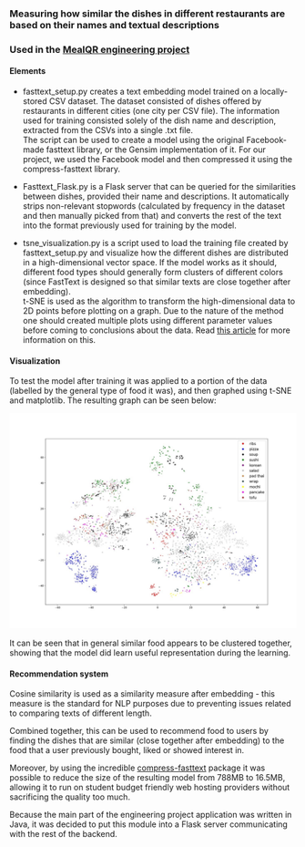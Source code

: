 ### Measuring how similar the dishes in different restaurants are based on their names and textual descriptions

### Used in the [MealQR engineering project](https://github.com/Yurii17K/MealQR)

#### Elements

* fasttext_setup.py creates a text embedding model trained on a locally-stored CSV dataset. The dataset consisted of dishes offered by restaurants in different cities (one city per CSV file). The information used for training consisted solely of the dish name and description, extracted from the CSVs into a single .txt file.<br>
The script can be used to create a model using the original Facebook-made fasttext library, or the Gensim implementation of it. For our project, we used the Facebook model and then compressed it using the compress-fasttext library. <br>

* Fasttext_Flask.py is a Flask server that can be queried for the similarities between dishes, provided their name and descriptions. It automatically strips non-relevant stopwords (calculated by frequency in the dataset and then manually picked from that) and converts the rest of the text into the format previously used for training by the model. <br>

* tsne_visualization.py is a script used to load the training file created by fasttext_setup.py and visualize how the different dishes are distributed in a high-dimensional vector space. If the model works as it should, different food types should generally form clusters of different colors (since FastText is designed so that similar texts are close together after embedding).<br>
t-SNE is used as the algorithm to transform the high-dimensional data to 2D points before plotting on a graph. Due to the nature of the method one should created multiple plots using different parameter values before coming to conclusions about the data. Read [this article](https://distill.pub/2016/misread-tsne/) for more information on this.<br>

#### Visualization

To test the model after training it was applied to a portion of the data (labelled by the general type of food it was), and then graphed using t-SNE and matplotlib. The resulting graph can be seen below:

![t-SNE graph](https://github.com/AdrianKlessa/FastTextFoodSimilarity/blob/fd009f3a2241cff7c88ddbbf0fc921fb4c34c436/tsne.jpg)


It can be seen that in general similar food appears to be clustered together, showing that the model did learn useful representation during the learning.

#### Recommendation system

Cosine similarity is used as a similarity measure after embedding - this measure is the standard for NLP purposes due to preventing issues related to comparing texts of different length.

Combined together, this can be used to recommend food to users by finding the dishes that are similar (close together after embedding) to the food that a user previously bought, liked or showed interest in. <br>

Moreover, by using the incredible [compress-fasttext](https://github.com/avidale/compress-fasttext) package it was possible to reduce the size of the resulting model from 788MB to 16.5MB, allowing it to run on student budget friendly web hosting providers without sacrificing the quality too much.

Because the main part of the engineering project application was written in Java, it was decided to put this module into a Flask server communicating with the rest of the backend.
